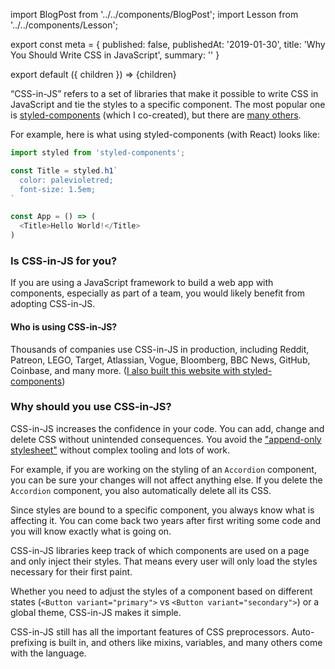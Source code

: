 import BlogPost from '../../components/BlogPost';
import Lesson from '../../components/Lesson';

export const meta = {
  published: false,
  publishedAt: '2019-01-30',
  title: 'Why You Should Write CSS in JavaScript',
  summary: ''
}

export default ({ children }) => <BlogPost meta={meta}>{children}</BlogPost>

“CSS-in-JS” refers to a set of libraries that make it possible to write CSS in JavaScript and tie the styles to a specific component. The most popular one is [styled-components](https://styled-components.com) (which I co-created), but there are [many others](https://github.com/michelebertoli/css-in-js).

For example, here is what using styled-components (with React) looks like:

```js
import styled from 'styled-components';

const Title = styled.h1`
  color: palevioletred;
  font-size: 1.5em;
`

const App = () => (
  <Title>Hello World!</Title>
)
```

### Is CSS-in-JS for you?

If you are using a JavaScript framework to build a web app with components, especially as part of a team, you would likely benefit from adopting CSS-in-JS.

#### Who is using CSS-in-JS?

Thousands of companies use CSS-in-JS in production, including Reddit, Patreon, LEGO, Target, Atlassian, Vogue, Bloomberg, BBC News, GitHub, Coinbase, and many more. ([I also built this website with styled-components](https://github.com/mxstbr/mxstbr.com))

### Why should you use CSS-in-JS?

<!-- CSS-in-JS makes machines handle the tasks we humans are not good at. It removes the global namespace for classes and ties styles to specific components. -->

CSS-in-JS increases the confidence in your code. You can add, change and delete CSS without unintended consequences. You avoid the ["append-only stylesheet"](https://css-tricks.com/oh-no-stylesheet-grows-grows-grows-append-stylesheet-problem/) without complex tooling and lots of work.

For example, if you are working on the styling of an `Accordion` component, you can be sure your changes will not affect anything else. If you delete the `Accordion` component, you also automatically delete all its CSS.

<Lesson
  title="Confidence"
  body="Add, change and delete CSS without unintended consequences."
/>

Since styles are bound to a specific component, you always know what is affecting it. You can come back two years after first writing some code and you will know exactly what is going on.

<Lesson
  title="Painless maintenance"
  body="Never go on a hunt for that one CSS declaration breaking your component ever again."
/>

CSS-in-JS libraries keep track of which components are used on a page and only inject their styles. That means every user will only load the styles necessary for their first paint.

<Lesson
  title="Fast first paint"
  body="Automatically extract the critical CSS and send the least amount of code possible."
/>

Whether you need to adjust the styles of a component based on different states (`<Button variant="primary">` vs `<Button variant="secondary">`) or a global theme, CSS-in-JS makes it simple.

<Lesson
  title="Simple dynamic styling"
  body="Style your components with a global theme. Never concatenate classnames again."
/>

CSS-in-JS still has all the important features of CSS preprocessors. Auto-prefixing is built in, and others like mixins, variables, and many others come with the language.
